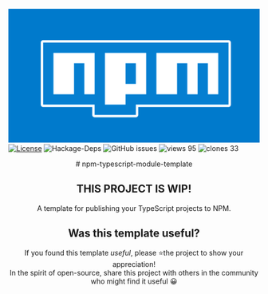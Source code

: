 ![](npm-typescript-module-template-header.png)
 [![License](https://img.shields.io/npm/l/@nrwl/workspace.svg?style=flat-square&color=lightgrey)]()
![Hackage-Deps](https://img.shields.io/hackage-deps/v/up?color=green&style=flat-square)
![GitHub issues](https://img.shields.io/github/issues/leonlafa/node-type-express?style=flat-square&color=blue)
![views 95](https://img.shields.io/badge/views-95-brightgreen.svg)
![clones 33](https://img.shields.io/badge/clones-33-brightgreen.svg)
<div align="center">
# npm-typescript-module-template

## THIS PROJECT IS WIP!

A template for publishing your TypeScript projects to NPM.

## Was this template useful?

If you found this template _useful_,
please ⭐️the project to show your appreciation!
<br>
In the spirit of open-source, share this project with others in the community who might find it useful 😀 

